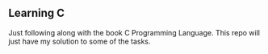 ## Learning C

Just following along with the book C Programming Language. This repo will just have my solution to some of the tasks.
